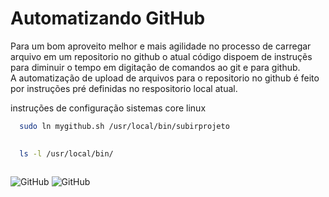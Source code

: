 
# Automatizando GitHub

Para um bom  aproveito melhor e mais agilidade no processo de carregar arquivo em um repositorio no github o atual código dispoem de instruçẽs para diminuir o tempo em digitação de comandos ao git e para github.        
A automatização de upload de arquivos  para o repositorio no github é feito por instruções pré definidas no respositorio local atual.



instruções de configuração sistemas core linux
```bash
  sudo ln mygithub.sh /usr/local/bin/subirprojeto  
  
```

```bash  
  ls -l /usr/local/bin/  
  
```

  


 ![GitHub](https://img.shields.io/badge/shellscript-linux-blue) ![GitHub](https://img.shields.io/badge/licence-GPL%203.0-GREE)

